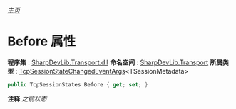 ###### [主页](./Index.md "主页")
# Before 属性
**程序集** : [SharpDevLib.Transport.dll](./SharpDevLib.Transport.assembly.md "SharpDevLib.Transport.dll")
**命名空间** : [SharpDevLib.Transport](./SharpDevLib.Transport.namespace.md "SharpDevLib.Transport")
**所属类型** : [TcpSessionStateChangedEventArgs](./SharpDevLib.Transport.TcpSessionStateChangedEventArgs.1.md "TcpSessionStateChangedEventArgs")\<TSessionMetadata\>
``` csharp
public TcpSessionStates Before { get; set; }
```
**注释**
*之前状态*

